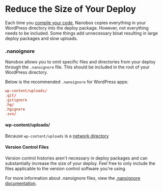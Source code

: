 # Reduce the Size of Your Deploy

Each time you [compile your code](https://docs.nanobox.io/cli/compile/), Nanobox copies everything in your WordPress directory into the deploy package. However, not everything needs to be included. Some things add unnecessary bloat resulting in large deploy packages and slow uploads.

### .nanoignore
Nanobox allows you to omit specific files and directories from your deploy through the `.nanoignore` file. This should be included in the root of your WordPress directory.

Below is the recommended `.nanoignore` for WordPress apps:

```conf
wp-content/uploads/
.git/
.gitignore
.hg/
.hgignore
.svn/
```

#### wp-content/uploads/
Because `wp-content/uploads` is a [network directory](/php/wordpress/advanced/boxfile-explained/#network_dirs)

#### Version Control Files
Version control histories aren't necessary in deploy packages and can substantially increase the size of your deploy. Feel free to only include the files applicable to the version control software you're using.

For more information about .nanoignore files, view the [.nanoignore documentation](https://docs.nanobox.io/local-dev/local-config/nanoignore/).
